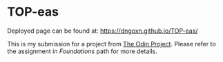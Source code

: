 # TOP-eas

Deployed page can be found at: https://dngoxn.github.io/TOP-eas/

This is my submission for a project from [The Odin Project](https://www.theodinproject.com).
Please refer to the assignment in *Foundations* path for more details.
